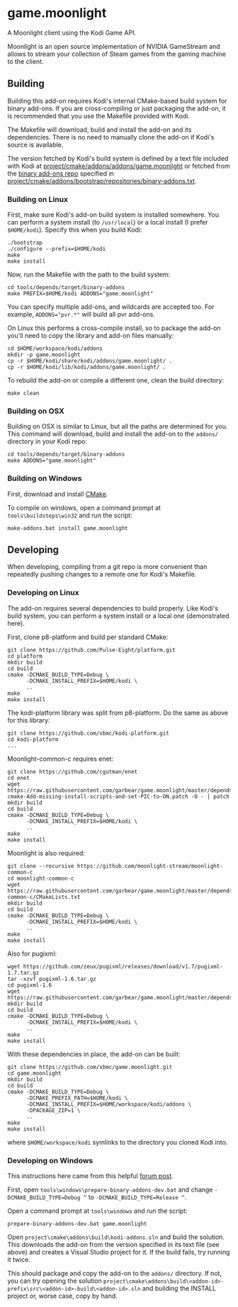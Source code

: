 # game.moonlight

A Moonlight client using the Kodi Game API.

Moonlight is an open source implementation of NVIDIA GameStream and allows to
stream your collection of Steam games from the gaming machine to the client.

## Building

Building this add-on requires Kodi's internal CMake-based build system for binary add-ons. If you are cross-compiling or just packaging the add-on, it is recommended that you use the Makefile provided with Kodi.

The Makefile will download, build and install the add-on and its dependencies. There is no need to manually clone the add-on if Kodi's source is available.

The version fetched by Kodi's build system is defined by a text file included with Kodi at [project/cmake/addons/addons/game.moonlight](https://github.com/garbear/xbmc/tree/retroplayer-15.2/project/cmake/addons/addons/game.moonlight) or fetched from the [binary add-ons repo](https://github.com/xbmc/repo-binary-addons) specified in [project/cmake/addons/bootstrap/repositories/binary-addons.txt](https://github.com/xbmc/xbmc/blob/master/project/cmake/addons/bootstrap/repositories/binary-addons.txt).

### Building on Linux

First, make sure Kodi's add-on build system is installed somewhere. You can perform a system install (to `/usr/local`) or a local install (I prefer `$HOME/kodi`). Specify this when you build Kodi:

```shell
./bootstrap
./configure --prefix=$HOME/kodi
make
make install
```

Now, run the Makefile with the path to the build system:

```shell
cd tools/depends/target/binary-addons
make PREFIX=$HOME/kodi ADDONS="game.moonlight"
```

You can specify multiple add-ons, and wildcards are accepted too. For example, `ADDONS="pvr.*"` will build all pvr add-ons.

On Linux this performs a cross-compile install, so to package the add-on you'll need to copy the library and add-on files manually:

```shell
cd $HOME/workspace/kodi/addons
mkdir -p game.moonlight
cp -r $HOME/kodi/share/kodi/addons/game.moonlight/ .
cp -r $HOME/kodi/lib/kodi/addons/game.moonlight/ .
```

To rebuild the add-on or compile a different one, clean the build directory:

```shell
make clean
```

### Building on OSX

Building on OSX is similar to Linux, but all the paths are determined for you. This command will download, build and install the add-on to the `addons/` directory in your Kodi repo:

```shell
cd tools/depends/target/binary-addons
make ADDONS="game.moonlight"
```

### Building on Windows

First, download and install [CMake](http://www.cmake.org/download/).

To compile on windows, open a command prompt at `tools\buildsteps\win32` and run the script:

```
make-addons.bat install game.moonlight
```

## Developing

When developing, compiling from a git repo is more convenient than repeatedly pushing changes to a remote one for Kodi's Makefile.

### Developing on Linux

The add-on requires several dependencies to build properly. Like Kodi's build system, you can perform a system install or a local one (demonstrated here).

First, clone p8-platform and build per standard CMake:

```shell
git clone https://github.com/Pulse-Eight/platform.git
cd platform
mkdir build
cd build
cmake -DCMAKE_BUILD_TYPE=Debug \
      -DCMAKE_INSTALL_PREFIX=$HOME/kodi \
      ..
make
make install
```

The kodi-platform library was split from p8-platform. Do the same as above for this library:

```
git clone https://github.com/xbmc/kodi-platform.git
cd kodi-platform
...
```

Moonlight-common-c requires enet:

```
git clone https://github.com/cgutman/enet
cd enet
wget https://raw.githubusercontent.com/garbear/game.moonlight/master/depends/common/enet/0001-cmake-Add-missing-install-scripts-and-set-PIC-to-ON.patch -O - | patch
mkdir build
cd build
cmake -DCMAKE_BUILD_TYPE=Debug \
      -DCMAKE_INSTALL_PREFIX=$HOME/kodi \
      ..
make
make install
```

Moonlight is also required:

```shell
git clone --recursive https://github.com/moonlight-stream/moonlight-common-c
cd moonlight-common-c
wget https://raw.githubusercontent.com/garbear/game.moonlight/master/depends/common/moonlight-common-c/CMakeLists.txt
mkdir build
cd build
cmake -DCMAKE_BUILD_TYPE=Debug \
      -DCMAKE_INSTALL_PREFIX=$HOME/kodi \
      ..
make
make install
```

Also for pugixml:

```shell
wget https://github.com/zeux/pugixml/releases/download/v1.7/pugixml-1.7.tar.gz
tar -xzvf pugixml-1.6.tar.gz
cd pugixml-1.6
wget https://raw.githubusercontent.com/garbear/game.moonlight/master/depends/common/pugixml/CMakeLists.txt
mkdir build
cd build
cmake -DCMAKE_BUILD_TYPE=Debug \
      -DCMAKE_INSTALL_PREFIX=$HOME/kodi \
      ..
make
make install
```

With these dependencies in place, the add-on can be built:

```shell
git clone https://github.com/xbmc/game.moonlight.git
cd game.moonlight
mkdir build
cd build
cmake -DCMAKE_BUILD_TYPE=Debug \
      -DCMAKE_PREFIX_PATH=$HOME/kodi \
      -DCMAKE_INSTALL_PREFIX=$HOME/workspace/kodi/addons \
      -DPACKAGE_ZIP=1 \
      ..
make
make install
```

where `$HOME/workspace/kodi` symlinks to the directory you cloned Kodi into.

### Developing on Windows

This instructions here came from this helpful [forum post](http://forum.kodi.tv/showthread.php?tid=173361&pid=2097898#pid2097898).

First, open `tools\windows\prepare-binary-addons-dev.bat` and change `-DCMAKE_BUILD_TYPE=Debug ^` to `-DCMAKE_BUILD_TYPE=Release ^`.

Open a command prompt at `tools\windows` and run the script:

```shell
prepare-binary-addons-dev.bat game.moonlight
```

Open `project\cmake\addons\build\kodi-addons.sln` and build the solution. This downloads the add-on from the version specified in its text file (see above) and creates a Visual Studio project for it. If the build fails, try running it twice.

This should package and copy the add-on to the `addons/` directory. If not, you can try opening the solution `project\cmake\addons\build\<addon-id>-prefix\src\<addon-id>-build\<addon-id>.sln` and building the INSTALL project or, worse case, copy by hand.
